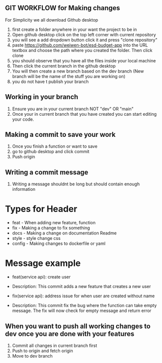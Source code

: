 ## GIT WORKFLOW for Making changes

For Simplicity we all download Github desktop
1. first create a folder anywhere in your want the project to be in
2. Open github desktop click on the top left corner with current repository
3. you will see a add dropdown button click it and press "clone repository"
4. paste https://github.com/weiwen-bot/esd-budget-app into the URL textbox and choose the path where you created the folder. Then click clone
5. you should observe that you have all the files inside your local machine
6. Then click the current branch in the github desktop
7. You will then create a new branch based on the dev branch (New branch will be the name of the stuff you are working on)
8. you do not have t publish your branch

## Working in your branch
1. Ensure you are in your current branch NOT "dev" OR "main"
2. Once your in current branch that you have created you can start editing your code.

## Making a commit to save your work
1. Once you finish a function or want to save
2. go to github desktop and click commit 
3. Push origin

## Writing a commit message
1. Writing a message shouldnt be long but should contain enough information
# Types for Header
- feat - When adding new feature, function
- fix - Making a change to fix something
- docs - Making a change on documentation Readme
- style - style change css
- config - Making changes to dockerfile or yaml 
# Message example
- feat(service api): create user
- Description: This commit adds a new feature that creates a new user

- fix(service api): address issue for when user are created without name
- Description: This commit fix the bug where the function can take empty message. The fix will now check for empty message and return error

## When you want to push all working changes to dev once you are done with your features
1. Commit all changes in current branch first
2. Push to origin and fetch origin
3. Move to dev branch 
